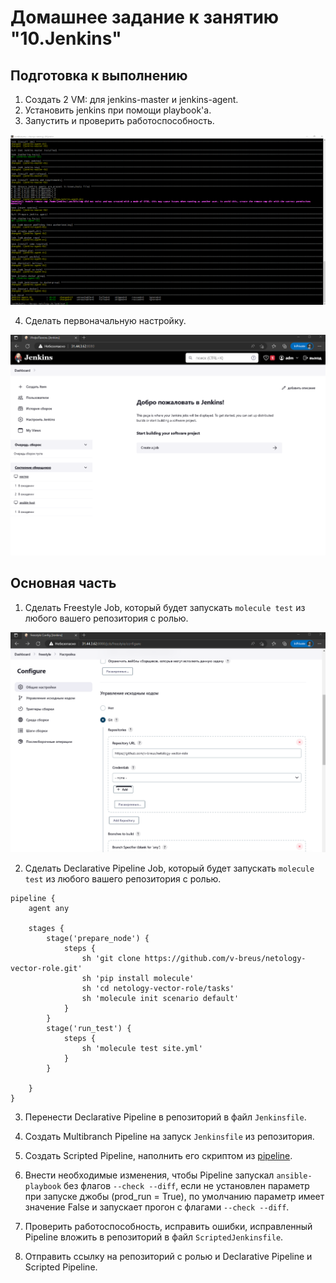 # Домашнее задание к занятию "10.Jenkins"

## Подготовка к выполнению

1. Создать 2 VM: для jenkins-master и jenkins-agent.
2. Установить jenkins при помощи playbook'a.
3. Запустить и проверить работоспособность.

<img src="img\pic1.png">

4. Сделать первоначальную настройку.

<img src="img\pic2.png">


## Основная часть

1. Сделать Freestyle Job, который будет запускать `molecule test` из любого вашего репозитория с ролью.

<img src="img\pic3.png">

2. Сделать Declarative Pipeline Job, который будет запускать `molecule test` из любого вашего репозитория с ролью.

```
pipeline {
    agent any 

    stages {
        stage('prepare_node') {
            steps {
                sh 'git clone https://github.com/v-breus/netology-vector-role.git'
                sh 'pip install molecule'
                sh 'cd netology-vector-role/tasks'
                sh 'molecule init scenario default'
            }
        }
        stage('run_test') {
            steps {
                sh 'molecule test site.yml'
            }
        }
        
    }
}
```

3. Перенести Declarative Pipeline в репозиторий в файл `Jenkinsfile`.


4. Создать Multibranch Pipeline на запуск `Jenkinsfile` из репозитория.
5. Создать Scripted Pipeline, наполнить его скриптом из [pipeline](https://github.com/netology-code/mnt-homeworks/blob/MNT-video/09-ci-04-jenkins/pipeline).
6. Внести необходимые изменения, чтобы Pipeline запускал `ansible-playbook` без флагов `--check --diff`, если не установлен параметр при запуске джобы (prod_run = True), по умолчанию параметр имеет значение False и запускает прогон с флагами `--check --diff`.
7. Проверить работоспособность, исправить ошибки, исправленный Pipeline вложить в репозиторий в файл `ScriptedJenkinsfile`.
8. Отправить ссылку на репозиторий с ролью и Declarative Pipeline и Scripted Pipeline.

